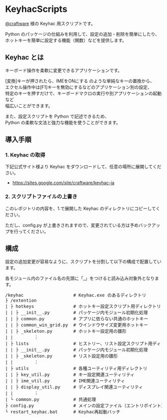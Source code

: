 # KeyhacScripts

[@craftware](https://github.com/crftwr) 様の Keyhac 用スクリプトです。

Python のパッケージの仕組みを利用して、設定の追加・削除を簡単にしたり、  
ホットキーを簡単に設定する機能（関数）などを提供します。


## Keyhac とは

キーボード操作を柔軟に変更できるアプリケーションです。

[変換]キーが押されたら、IMEをONにする のような単純なキーの置換から、  
エクセル操作中は[F1]キーを無効にするなどのアプリケーション別の設定、  
特定のキーを押すだけで、キーボードマクロの実行や別アプリケーションの起動など  
幅広いことができます。

また、設定スクリプトを Python で記述できるため、  
Python の柔軟な文法と強力な機能を使うことができます。


## 導入手順

### 1. Keyhac の取得

下記公式サイト様より Keyhac をダウンロードして、任意の場所に展開してください。

- https://sites.google.com/site/craftware/keyhac-ja

### 2. スクリプトファイルの上書き

このレポジトリの内容を、1.で展開した Keyhac のディレクトリにコピーしてください。

ただし、config.py が上書きされますので、変更されている方は予めバックアップを行ってください。

## 構成

設定の追加変更が容易なように、スクリプトを分割して以下の構成で配置しています。

各モジュール内のファイル名の先頭に「_」をつけると読み込み対象外となります。

<pre>
/keyhac                   # Keyhac.exe のあるディレクトリ
├ /extention
| ├ hotkeys               # ホットキー設定スクリプト用ディレクトリ
| | ├ __init__.py         # パッケージ内モジュール初期化処理
| | ├ common.py           # アプリに依らない共通のホットキー
| | ├ common_win_grid.py  # ウインドウサイズ変更用ホットキー
| | ├ _skeleton.py        # ホットキー設定用の雛形
| |        ︙
| ├ lists                 # ヒストリー、リスト設定スクリプト用ディレクトリ
| | ├ __init__.py         # パッケージ内モジュール初期化処理
| | ├ _skeleton.py        # リスト設定用の雛形
| |        ︙
| ├ utils                 # 各種ユーティリティ用ディレクトリ
| | ├ key_util.py         # キー設定関連ユーティリティ
| | ├ ime_util.py         # IME関連ユーティリティ
| | ├ display_util.py     # ディスプレイ関連ユーティリティ
| |        ︙
| └ common.py             # 共通処理
├ config.py               # メインの設定ファイル（エントリポイント）
└ restart_keyhac.bat      # Keyhac再起動バッチ
</pre>
